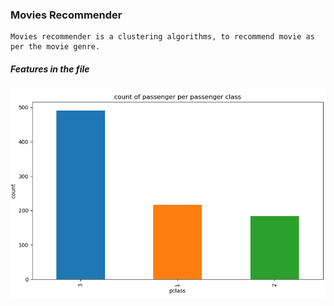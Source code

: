 ### Movies Recommender
	Movies recommender is a clustering algorithms, to recommend movie as per the movie genre.
##### Features in the file 
   

![pclass](https://github.com/sksumanta/DatascienceNml/blob/master/AllProjectImages/titanic/pclass1.PNG)




